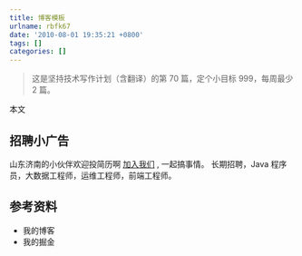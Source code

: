 ```yaml
---
title: 博客模板
urlname: rbfk67
date: '2010-08-01 19:35:21 +0800'
tags: []
categories: []
---
```


> 这是坚持技术写作计划（含翻译）的第 70 篇，定个小目标 999，每周最少 2 篇。

本文

<!-- more -->

## 招聘小广告

山东济南的小伙伴欢迎投简历啊 [加入我们](https://www.zhipin.com/gongsi/e78fa84f96fef4e733J60tq8EA~~.html) , 一起搞事情。
长期招聘，Java 程序员，大数据工程师，运维工程师，前端工程师。

## 参考资料

- 我的博客
- 我的掘金
